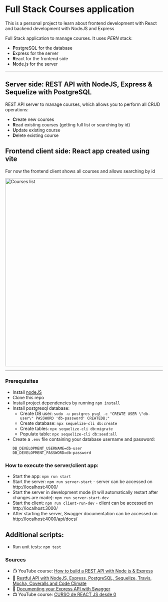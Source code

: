 # Full Stack Courses application

This is a personal project to learn about frontend development with React and backend development with NodeJS and Express

Full Stack application to manage courses. It uses _PERN_ stack:

- **P**ostgreSQL for the database
- **E**xpress for the server
- **R**eact for the frontend side
- **N**ode.js for the server

---

## Server side: REST API with NodeJS, Express & Sequelize with PostgreSQL

REST API server to manage courses, which allows you to perform all CRUD operations:

- **C**reate new courses
- **R**ead existing courses (getting full list or searching by id)
- **U**pdate existing course
- **D**elete existing course

## Frontend client side: React app created using vite

For now the frontend client shows all courses and allows searching by id

<img src="https://user-images.githubusercontent.com/6084473/200138408-25f6d8e3-6391-4252-b783-a237e54a8e01.png" alt="Courses list" width="600" >

---

### Prerequisites

- Install [nodeJS](https://nodejs.org/en/)
- Clone this repo
- Install project dependencies by running `npm install`
- Install postgresql database:
  - Create DB user: `sudo -u postgres psql -c "CREATE USER \"db-user\" PASSWORD 'db-password' CREATEDB;"`
  - Create database: `npx sequelize-cli db:create`
  - Create tables: `npx sequelize-cli db:migrate`
  - Populate table: `npx sequelize-cli db:seed:all`
- Create a `.env` file containing your database username and password:
  ```
  DB_DEVELOPMENT_USERNAME=db-user
  DB_DEVELOPMENT_PASSWORD=db-password
  ```

### How to execute the server/client app:

- Start the app: `npm run start`
- Start the server: `npm run server-start` - server can be accessed on http://localhost:4000/
- Start the server in development mode (it will automatically restart after changes are made): `npm run server-start-dev`
- Start the client: `npm run client-run-dev` - client can be accessed on http://localhost:3000/
- After starting the server, Swagger documentation can be accessed on http://localhost:4000/api/docs/

## Additional scripts:

- Run unit tests: `npm test`

### Sources

- 📺 YouTube course: [How to build a REST API with Node js & Express
  ](https://www.youtube.com/watch?v=pKd0Rpw7O48)
- 📝 [Restful API with NodeJS, Express, PostgreSQL, Sequelize, Travis, Mocha, Coveralls and Code Climate](https://medium.com/@victorsteven/restful-api-with-nodejs-express-postgresql-sequelize-travis-mocha-coveralls-and-code-climate-f28715f7a014)
- 📝 [Documenting your Express API with Swagger](https://blog.logrocket.com/documenting-your-express-api-with-swagger/)
- 📺 YouTube course: [CURSO de REACT JS desde 0](https://www.youtube.com/playlist?list=PL3aEngjGbYhkg3AR-cytsvQIIGp1JgrY_)
